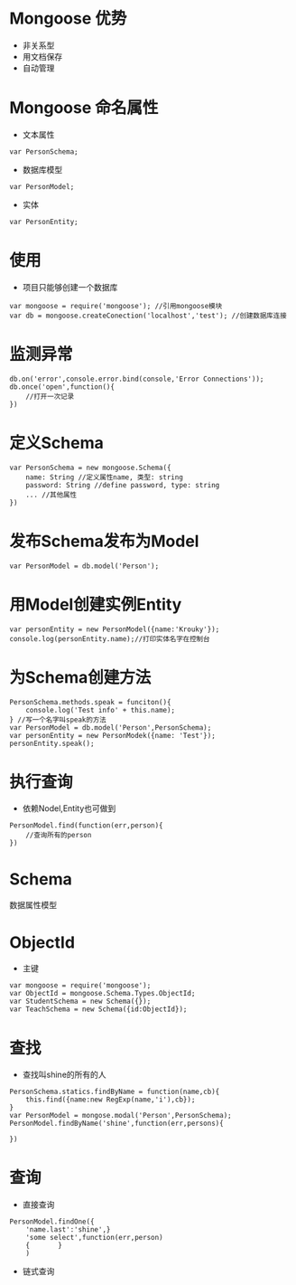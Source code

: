 # Mongoose 优势
- 非关系型
- 用文档保存
- 自动管理

# Mongoose 命名属性
  - 文本属性
    
```
var PersonSchema;
```
- 数据库模型

```
var PersonModel;
```
- 实体

```
var PersonEntity;
```

# 使用
- 项目只能够创建一个数据库

```
var mongoose = require('mongoose'); //引用mongoose模块
var db = mongoose.createConection('localhost','test'); //创建数据库连接
```

# 监测异常

```
db.on('error',console.error.bind(console,'Error Connections'));
db.once('open',function(){
    //打开一次记录
})
```

# 定义Schema

```
var PersonSchema = new mongoose.Schema({
    name: String //定义属性name, 类型: string
    password: String //define password, type: string
    ... //其他属性
})
```

# 发布Schema发布为Model

```
var PersonModel = db.model('Person');
```

# 用Model创建实例Entity

```
var personEntity = new PersonModel({name:'Krouky'});
console.log(personEntity.name);//打印实体名字在控制台
```

# 为Schema创建方法

```
PersonSchema.methods.speak = funciton(){
    console.log('Test info' + this.name);
} //写一个名字叫speak的方法
var PersonModel = db.model('Person',PersonSchema);
var personEntity = new PersonModek({name: 'Test'});
personEntity.speak();
```

# 执行查询
- 依赖Nodel,Entity也可做到

```
PersonModel.find(function(err,person){
    //查询所有的person
})
```

# Schema
数据属性模型

# ObjectId
- 主键

```
var mongoose = require('mongoose');
var ObjectId = mongoose.Schema.Types.ObjectId;
var StudentSchema = new Schema({});
var TeachSchema = new Schema({id:ObjectId});
```

# 查找
- 查找叫shine的所有的人

```
PersonSchema.statics.findByName = function(name,cb){
    this.find({name:new RegExp(name,'i'),cb});
}
var PersonModel = mongose.modal('Person',PersonSchema);
PersonModel.findByName('shine',function(err,persons){
    
})
```

# 查询
- 直接查询

```
PersonModel.findOne({
    'name.last':'shine',}
    'some select',function(err,person)
    {       }
    )
```

- 链式查询

